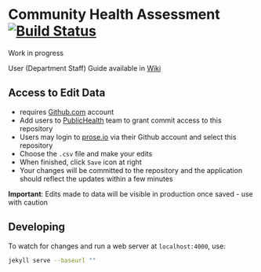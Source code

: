 # Community Health Assessment   [![Build Status](https://travis-ci.org/CityOfPhiladelphia/community-health-report.svg?branch=master)](https://travis-ci.org/CityOfPhiladelphia/community-health-report)
Work in progress

User (Department Staff) Guide available in [Wiki](https://github.com/CityOfPhiladelphia/community-health-explorer/wiki/Maintaining-and-Updating-Data)

## Access to Edit Data
- requires [Github.com](https://github.com) account
- Add users to [PublicHealth](https://github.com/orgs/CityOfPhiladelphia/teams/publichealth) team to grant commit access to this repository
- Users may login to [prose.io](http://prose.io/#CityOfPhiladelphia/community-health-explorer/) via their Github account and select this repository
- Choose the `.csv` file and make your edits
- When finished, click `Save` icon at right
- Your changes will be committed to the repository and the application should reflect the updates within a few minutes

**Important**: Edits made to data will be visible in production once saved - use with caution

## Developing
To watch for changes and run a web server at `localhost:4000`, use:
```bash
jekyll serve --baseurl ""
```
